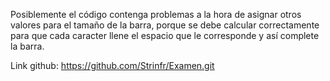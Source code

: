 Posiblemente el código contenga problemas a la hora de asignar otros valores para el tamaño de la barra, 
porque se debe calcular correctamente para que cada caracter llene el espacio que le corresponde y así
complete la barra.

Link github: https://github.com/Strinfr/Examen.git